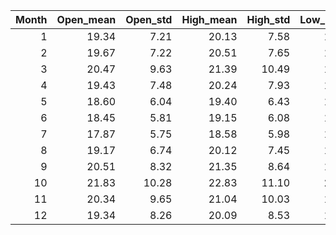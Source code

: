 |   Month |   Open_mean |   Open_std |   High_mean |   High_std |   Low_mean |   Low_std |   Close_mean |   Close_std |
|--------:|------------:|-----------:|------------:|-----------:|-----------:|----------:|-------------:|------------:|
|       1 |       19.34 |       7.21 |       20.13 |       7.58 |      18.60 |      6.87 |        19.22 |        7.17 |
|       2 |       19.67 |       7.22 |       20.51 |       7.65 |      18.90 |      6.81 |        19.58 |        7.13 |
|       3 |       20.47 |       9.63 |       21.39 |      10.49 |      19.54 |      8.65 |        20.35 |        9.56 |
|       4 |       19.43 |       7.48 |       20.24 |       7.93 |      18.65 |      6.88 |        19.29 |        7.28 |
|       5 |       18.60 |       6.04 |       19.40 |       6.43 |      17.89 |      5.63 |        18.51 |        5.96 |
|       6 |       18.45 |       5.81 |       19.15 |       6.08 |      17.73 |      5.46 |        18.35 |        5.74 |
|       7 |       17.87 |       5.75 |       18.58 |       5.98 |      17.24 |      5.48 |        17.80 |        5.67 |
|       8 |       19.17 |       6.74 |       20.12 |       7.45 |      18.44 |      6.38 |        19.18 |        6.87 |
|       9 |       20.51 |       8.32 |       21.35 |       8.64 |      19.74 |      7.90 |        20.43 |        8.20 |
|      10 |       21.83 |      10.28 |       22.83 |      11.10 |      20.93 |      9.51 |        21.75 |       10.24 |
|      11 |       20.34 |       9.65 |       21.04 |      10.03 |      19.55 |      9.02 |        20.16 |        9.52 |
|      12 |       19.34 |       8.26 |       20.09 |       8.53 |      18.63 |      7.88 |        19.29 |        8.16 |